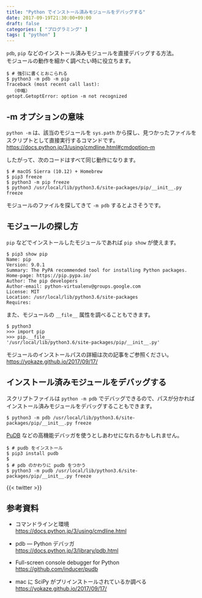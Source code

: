 ```yaml
---
title: "Python でインストール済みモジュールをデバッグする"
date: 2017-09-19T21:30:00+09:00
draft: false
categories: [ "プログラミング" ]
tags: [ "python" ]
---
```

```pdb```, ```pip``` などのインストール済みモジュールを直接デバッグする方法。<br />
モジュールの動作を細かく調べたい時に役立ちます。

```shell
$ # 強引に書くとおこられる
$ python3 -m pdb -m pip
Traceback (most recent call last):
  （中略）
getopt.GetoptError: option -m not recognized
```

## -m オプションの意味

```python -m``` は、該当のモジュールを ```sys.path``` から探し、見つかったファイルをスクリプトとして直接実行するコマンドです。<br />
<span style="word-break: break-all;">
https://docs.python.jp/3/using/cmdline.html#cmdoption-m
</span>

したがって、次のコードはすべて同じ動作になります。

```shell
$ # macOS Sierra (10.12) + Homebrew
$ pip3 freeze
$ python3 -m pip freeze
$ python3 /usr/local/lib/python3.6/site-packages/pip/__init__.py freeze
```

モジュールのファイルを探してきて ```-m pdb``` するとよさそうです。

## モジュールの探し方

```pip``` などでインストールしたモジュールであれば ```pip show``` が使えます。

```shell
$ pip3 show pip
Name: pip
Version: 9.0.1
Summary: The PyPA recommended tool for installing Python packages.
Home-page: https://pip.pypa.io/
Author: The pip developers
Author-email: python-virtualenv@groups.google.com
License: MIT
Location: /usr/local/lib/python3.6/site-packages
Requires:
```

また、モジュールの ```__file__``` 属性を調べることもできます。

```shell
$ python3
>>> import pip
>>> pip.__file__
'/usr/local/lib/python3.6/site-packages/pip/__init__.py'
```

モジュールのインストールパスの詳細は次の記事をご参照ください。<br />
https://yokaze.github.io/2017/09/17/

## インストール済みモジュールをデバッグする

スクリプトファイルは ```python -m pdb``` でデバッグできるので、パスが分かればインストール済みモジュールをデバッグすることもできます。

```shell
$ python3 -m pdb /usr/local/lib/python3.6/site-packages/pip/__init__.py freeze
```

[PuDB](https://github.com/inducer/pudb) などの高機能デバッガを使うとしあわせになれるかもしれません。

```shell
$ # pudb をインストール
$ pip3 install pudb
$
$ # pdb のかわりに pudb をつかう
$ python3 -m pudb /usr/local/lib/python3.6/site-packages/pip/__init__.py freeze
```

{{< twitter >}}

## 参考資料

- コマンドラインと環境<br />
  <span style="word-break: break-all;">
  https://docs.python.jp/3/using/cmdline.html
  </span>

- pdb &mdash; Python デバッガ<br />
  <span style="word-break: break-all;">
  https://docs.python.jp/3/library/pdb.html
  </span>

- Full-screen console debugger for Python<br />
  <span style="word-break: break-all;">
  https://github.com/inducer/pudb
  </span>

- mac に SciPy がプリインストールされているか調べる<br />
  <span style="word-break: break-all;">
  https://yokaze.github.io/2017/09/17/
  </span>
